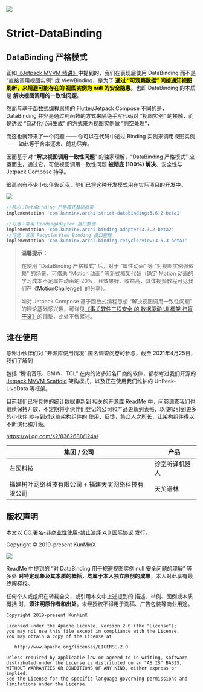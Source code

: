 ![](https://i.loli.net/2021/01/08/hMUWOiDpZyYd8X7.png)

# Strict-DataBinding

## DataBinding 严格模式

正如[《Jetpack MVVM 精讲》](https://juejin.im/post/6844903976240939021)中提到的，我们在表现层使用 DataBinding 而不是 “直接调用视图实例” 或 ViewBinding，是为了 <mark>**通过 “可观察数据” 间接通知视图刷新，来规避可能存在的 视图实例为 null 的安全隐患**</mark>。也即 DataBinding 的本质是 **解决视图调用的一致性问题**。

然而与基于函数式编程思想的 Flutter/Jetpack Compose 不同的是，DataBinding 并非是通过纯函数的方式来隔绝手写代码对 “视图实例” 的接触，而是透过 “自动化代码生成” 的方式来为视图实例做 ”判空处理“，

而这也就带来了一个问题 —— 你可以在代码中透过 Binding 实例来调用视图实例 —— 如此等于舍本逐末、前功尽弃。

因而基于对 “**解决视图调用一致性问题**” 的独家理解，“DataBinding 严格模式” 应运而生，通过它，可使视图调用一致性问题 **被彻底 (100%) 解决**、安全性与 Jetpack Compose 持平。

很高兴有不少小伙伴告诉我，他们已将这种开发模式用在实际项目的开发中。

![](https://images.xiaozhuanlan.com/photo/2020/f1f045d61a37de4cb269937ee8d78e4e.jpg)

```groovy
//核心：DataBinding 严格模式基础框架
implementation 'com.kunminx.archi:strict-databinding:3.6.2-beta1'

//可选：常用 BindingAdapter 接口整理
implementation 'com.kunminx.archi:binding-adapter:3.3.2-beta2'
//可选：常用 RecyclerView Binding 接口整理
implementation 'com.kunminx.archi:binding-recyclerview:3.6.3-beta1'
```

> **温馨提示：**
>
> 在使用 “DataBinding 严格模式” 后，对于 “属性动画” 等 “对视图实例强依赖” 的场景，可借助 “Motion 动画” 等新式框架代替（确定 Motion 动画的学习成本不足属性动画的 20%，且效果好、收益高，具体视频教程可见我们在[《MotionChallenge》](https://github.com/Jetpack-Missionary/MotionChallenge)的分享）。
>
> 如对 Jetpack Compose 基于函数式编程思想 “解决视图调用一致性问题” 的理论基础感兴趣，可详见[《事关软件工程安全 的 数据驱动 UI 框架 扫盲干货》](https://xiaozhuanlan.com/topic/2356748910)的铺垫，此处不做累述。


## 谁在使用

感谢小伙伴们对 “开源库使用情况” 匿名调查问卷的参与，截至 2021年4月25日，我们了解到

包括 “腾讯音乐、BMW、TCL” 在内的诸多知名厂商的软件，都参考过我们开源的 [Jetpack MVVM Scaffold](https://github.com/KunMinX/Jetpack-MVVM-Scaffold) 架构模式，以及正在使用我们维护的 UnPeek-LiveData 等框架。

目前我们已将具体的统计数据更新到 相关的开源库 ReadMe 中，问卷调查我们也继续保持开放，不定期将小伙伴们登记的公司和产品更新到表格，以便吸引到更多的小伙伴 参与到对这些架构组件的 使用、反馈，集众人之所长，让架构组件得以不断演化和升级。

https://wj.qq.com/s2/8362688/124a/

| 集团 / 公司                                         | 产品           |
| --------------------------------------------------- | -------------- |
| 左医科技                                            | 诊室听译机器人 |
| 福建树叶网络科技有限公司 + 福建天奖网络科技有限公司 | 天奖谱林       |


## 版权声明

本文以 [CC 署名-非商业性使用-禁止演绎 4.0 国际协议](https://creativecommons.org/licenses/by-nc-nd/4.0/deed.zh) 发行。

Copyright © 2019-present KunMinX

![](https://images.xiaozhuanlan.com/photo/2020/8fc6f51263babeb544bb4a7dae6cde59.jpg)

ReadMe 中提到的 “对 DataBinding 用于规避视图实例 null 安全问题的理解” 等多处 **对特定现象及其本质的概括，均属于本人独立原创的成果**，本人对此享有最终解释权。

任何个人或组织在转载全文，或引用本文中上述提到的 描述、举例、图例或本质概括 时，**须注明原作者和出处**。未经授权不得用于洗稿、广告包装等商业用途。

```
Copyright 2019-present KunMinX

Licensed under the Apache License, Version 2.0 (the "License");
you may not use this file except in compliance with the License.
You may obtain a copy of the License at

   http://www.apache.org/licenses/LICENSE-2.0

Unless required by applicable law or agreed to in writing, software
distributed under the License is distributed on an "AS IS" BASIS,
WITHOUT WARRANTIES OR CONDITIONS OF ANY KIND, either express or implied.
See the License for the specific language governing permissions and
limitations under the License.
```
